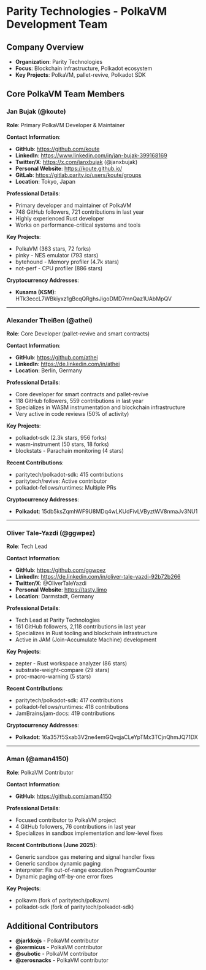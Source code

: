 # Parity Technologies - PolkaVM Development Team

## Company Overview
- **Organization**: Parity Technologies
- **Focus**: Blockchain infrastructure, Polkadot ecosystem
- **Key Projects**: PolkaVM, pallet-revive, Polkadot SDK

## Core PolkaVM Team Members

### Jan Bujak (@koute)
**Role**: Primary PolkaVM Developer & Maintainer

**Contact Information**:
- **GitHub**: https://github.com/koute
- **LinkedIn**: https://www.linkedin.com/in/jan-bujak-399168169
- **Twitter/X**: https://x.com/janxbujak (@janxbujak)
- **Personal Website**: https://koute.github.io/
- **GitLab**: https://gitlab.parity.io/users/koute/groups
- **Location**: Tokyo, Japan

**Professional Details**:
- Primary developer and maintainer of PolkaVM
- 748 GitHub followers, 721 contributions in last year
- Highly experienced Rust developer
- Works on performance-critical systems and tools

**Key Projects**:
- PolkaVM (363 stars, 72 forks)
- pinky - NES emulator (793 stars)
- bytehound - Memory profiler (4.7k stars)
- not-perf - CPU profiler (886 stars)

**Cryptocurrency Addresses**:
- **Kusama (KSM)**: HTk3eccL7WBkiyxz1gBcqQRghsJigoDMD7mnQaz1UAbMpQV

---

### Alexander Theißen (@athei)
**Role**: Core Developer (pallet-revive and smart contracts)

**Contact Information**:
- **GitHub**: https://github.com/athei
- **LinkedIn**: https://de.linkedin.com/in/athei
- **Location**: Berlin, Germany

**Professional Details**:
- Core developer for smart contracts and pallet-revive
- 118 GitHub followers, 559 contributions in last year
- Specializes in WASM instrumentation and blockchain infrastructure
- Very active in code reviews (50% of activity)

**Key Projects**:
- polkadot-sdk (2.3k stars, 956 forks)
- wasm-instrument (50 stars, 18 forks)
- blockstats - Parachain monitoring (4 stars)

**Recent Contributions**:
- paritytech/polkadot-sdk: 415 contributions
- paritytech/revive: Active contributor
- polkadot-fellows/runtimes: Multiple PRs

**Cryptocurrency Addresses**:
- **Polkadot**: 15db5ksZqmhWF9U8MDq4wLKUdFivLVByztWV8nmaJv3NU1

---

### Oliver Tale-Yazdi (@ggwpez)
**Role**: Tech Lead

**Contact Information**:
- **GitHub**: https://github.com/ggwpez
- **LinkedIn**: https://de.linkedin.com/in/oliver-tale-yazdi-92b72b266
- **Twitter/X**: @OliverTaleYazdi
- **Personal Website**: https://tasty.limo
- **Location**: Darmstadt, Germany

**Professional Details**:
- Tech Lead at Parity Technologies
- 161 GitHub followers, 2,118 contributions in last year
- Specializes in Rust tooling and blockchain infrastructure
- Active in JAM (Join-Accumulate Machine) development

**Key Projects**:
- zepter - Rust workspace analyzer (86 stars)
- substrate-weight-compare (29 stars)
- proc-macro-warning (5 stars)

**Recent Contributions**:
- paritytech/polkadot-sdk: 417 contributions
- polkadot-fellows/runtimes: 418 contributions
- JamBrains/jam-docs: 419 contributions

**Cryptocurrency Addresses**:
- **Polkadot**: 16a357f5Sxab3V2ne4emGQvqjaCLeYpTMx3TCjnQhmJQ71DX

---

### Aman (@aman4150)
**Role**: PolkaVM Contributor

**Contact Information**:
- **GitHub**: https://github.com/aman4150

**Professional Details**:
- Focused contributor to PolkaVM project
- 4 GitHub followers, 76 contributions in last year
- Specializes in sandbox implementation and low-level fixes

**Recent Contributions (June 2025)**:
- Generic sandbox gas metering and signal handler fixes
- Generic sandbox dynamic paging
- interpreter: Fix out-of-range execution ProgramCounter
- Dynamic paging off-by-one error fixes

**Key Projects**:
- polkavm (fork of paritytech/polkavm)
- polkadot-sdk (fork of paritytech/polkadot-sdk)

## Additional Contributors
- **@jarkkojs** - PolkaVM contributor
- **@xermicus** - PolkaVM contributor  
- **@subotic** - PolkaVM contributor
- **@zerosnacks** - PolkaVM contributor

